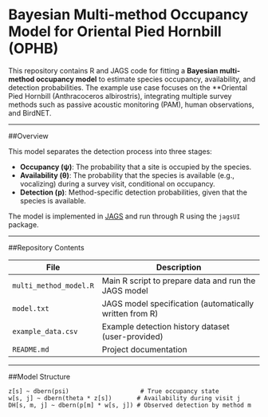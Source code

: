 # Bayesian Multi-method Occupancy Model for Oriental Pied Hornbill (OPHB)

This repository contains R and JAGS code for fitting a **Bayesian multi-method occupancy model** to estimate species occupancy, availability, and detection probabilities. The example use case focuses on the **Oriental Pied Hornbill (Anthracoceros albirostris), integrating multiple survey methods such as passive acoustic monitoring (PAM), human observations, and BirdNET.

---

##Overview

This model separates the detection process into three stages:

- **Occupancy (ψ)**: The probability that a site is occupied by the species.
- **Availability (θ)**: The probability that the species is available (e.g., vocalizing) during a survey visit, conditional on occupancy.
- **Detection (p)**: Method-specific detection probabilities, given that the species is available.

The model is implemented in [JAGS](http://mcmc-jags.sourceforge.net/) and run through R using the `jagsUI` package.

---

##Repository Contents

| File | Description |
|------|-------------|
| `multi_method_model.R` | Main R script to prepare data and run the JAGS model |
| `model.txt` | JAGS model specification (automatically written from R) |
| `example_data.csv` | Example detection history dataset (user-provided) |
| `README.md` | Project documentation |

---

##Model Structure

```text
z[s] ~ dbern(psi)                    # True occupancy state
w[s, j] ~ dbern(theta * z[s])       # Availability during visit j
DH[s, m, j] ~ dbern(p[m] * w[s, j]) # Observed detection by method m
